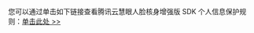 您可以通过单击如下链接查看腾讯云慧眼人脸核身增强版 SDK 个人信息保护规则：[单击此处 >>](https://privacy.qq.com/document/preview/f7370a2ac2224ec98be3d30609568ba3)
